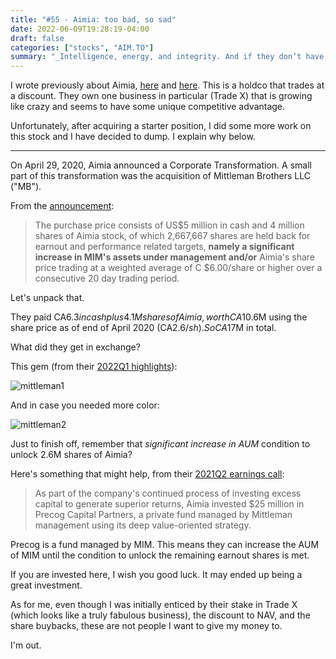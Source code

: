 ```yaml
---
title: "#55 - Aimia: too bad, so sad"
date: 2022-06-09T19:28:19-04:00
draft: false
categories: ["stocks", "AIM.TO"]
summary: "_Intelligence, energy, and integrity. And if they don’t have the last one, don’t even bother with the first two._ [[W. Buffet]](https://fs.blog/warren-buffett-the-three-things-i-look-for-in-a-person/)"
---
```


I wrote previously about Aimia, [here](diary/6-aimia/) and [here](diary/31-aimia-ec-2021q3/). This is a holdco that trades at a discount. They own one business in particular (Trade X) that is growing like crazy and seems to have some unique competitive advantage.

Unfortunately, after acquiring a starter position, I did some more work on this stock and I have decided to dump. I explain why below.

----

On April 29, 2020, Aimia announced a Corporate Transformation. A small part of this transformation was the acquisition of Mittleman Brothers LLC ("MB").

From the [announcement](https://www.aimia.com/wp-content/uploads/2020/10/2020-04-29-Aimia-Announces-Corporate-Transformation.pdf):

<blockquote>

The purchase price consists of US$5 million in cash and 4 million shares of Aimia stock, of
which 2,667,667 shares are held back for earnout and performance related targets, **namely a significant increase in MIM's assets under management and/or** Aimia's share price trading at a weighted average of C $6.00/share or higher over a consecutive 20 day
trading period. 

</blockquote>

Let's unpack that.

They paid CA$6.3 in cash plus 4.1M shares of Aimia, worth CA$10.6M using the share price as of end of April 2020 (CA$2.6/sh). So CA$17M in total.

What did they get in exchange?

This gem (from their [2022Q1 highlights](https://www.aimia.com/wp-content/uploads/2022/05/Aimia_Q1-2022-Highlights-Presentation-vF.pdf)):

![mittleman1](/images/mittleman1.png)

And in case you needed more color:

![mittleman2](/images/mittleman2.png)

Just to finish off, remember that _significant increase in AUM_ condition to unlock 2.6M shares of Aimia?

Here's something that might help, from their [2021Q2 earnings call](https://seekingalpha.com/article/4449182-aimia-inc-aimff-ceo-phil-mittleman-on-q2-2021-results-earnings-call-transcript):

<blockquote>

As part of the company's continued process of investing excess capital to generate superior returns, Aimia invested $25 million in Precog Capital Partners, a private fund managed by Mittleman management using its deep value-oriented strategy.

</blockquote>

Precog is a fund managed by MIM. This means they can increase the AUM of MIM until the condition to unlock the remaining earnout shares is met.

If you are invested here, I wish you good luck. It may ended up being a great investment.

As for me, even though I was initially enticed by their stake in Trade X (which looks like a truly fabulous business), the discount to NAV, and the share buybacks, these are not people I want to give my money to.

I'm out.


